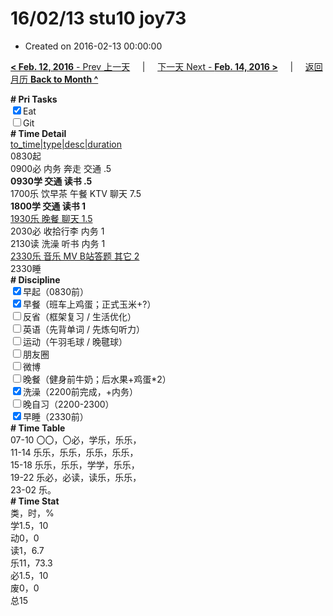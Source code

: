 # 16/02/13 stu10 joy73

- Created on 2016-02-13 00:00:00

[**< Feb. 12, 2016** - Prev 上一天](_archived/lifelogs/2016/02/d12.md) &nbsp; &nbsp; | &nbsp; &nbsp; [下一天 Next - **Feb. 14, 2016 >**](_archived/lifelogs/2016/02/d14.md) &nbsp; &nbsp; |  &nbsp; &nbsp; [返回月历 **Back to Month ^**](_archived/lifelogs/2016/02/index.md)
<br/><div><b># Pri Tasks</b></div><div><input checked="true" type="checkbox"/>Eat</div><div><input type="checkbox"/>Git</div><div><b># Time Detail</b></div><div><u>to_time|type|desc|duration</u></div><div>0830起</div><div>0900必 内务 奔走 交通 .5</div><div><b>0930学 交通 读书 .5</b></div><div>1700乐 饮早茶 午餐 KTV 聊天 7.5</div><div><b>1800学 交通 读书 1</b></div><div><u>1930乐 晚餐 聊天 1.5</u></div><div>2030必 收拾行李 内务 1</div><div>2130读 洗澡 听书 内务 1</div><div><u>2330乐 音乐 MV B站答题 其它 2</u></div><div>2330睡</div><div><b># Discipline</b></div><div><input checked="true" type="checkbox"/>早起（0830前）</div><div><input checked="true" type="checkbox"/>早餐（班车上鸡蛋；正式玉米+?）</div><div><input type="checkbox"/>反省（框架复习 / 生活优化）</div><div><input type="checkbox"/>英语（先背单词 / 先炼句听力）</div><div><input type="checkbox"/>运动（午羽毛球 / 晚毽球）</div><div><input type="checkbox"/>朋友圈</div><div><input type="checkbox"/>微博</div><div><input type="checkbox"/>晚餐（健身前牛奶；后水果+鸡蛋*2）</div><div><input checked="true" type="checkbox"/>洗澡（2200前完成，+内务）</div><div><input type="checkbox"/>晚自习（2200-2300）</div><div><input checked="true" type="checkbox"/>早睡（2330前）</div><div><b># Time Table</b></div><div>07-10 〇〇，〇必，学乐，乐乐，</div><div>11-14 乐乐，乐乐，乐乐，乐乐，</div><div>15-18 乐乐，乐乐，学学，乐乐，</div><div>19-22 乐必，必读，读乐，乐乐，</div><div>23-02 乐。</div><div><b># Time Stat</b></div><div>类，时，%</div><div>学1.5，10</div><div>动0，0</div><div>读1，6.7</div><div>乐11，73.3</div><div>必1.5，10</div><div>废0，0</div><div>总15</div>
